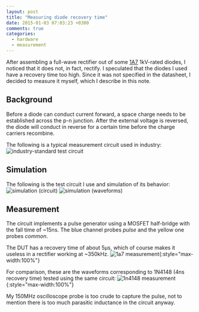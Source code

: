 ```yaml
---
layout: post
title: "Measuring diode recovery time"
date: 2015-01-03 07:03:23 +0300
comments: true
categories:
  - hardware
  - measurement
---
```


After assembling a full-wave rectifier out of some [1A7][] 1kV-rated diodes, I noticed that it
does not, in fact, rectify. I speculated that the diodes I used have a recovery time too high.
Since it was not specified in the datasheet, I decided to measure it myself, which I
describe in this note.

[1A7]: http://lib.chipdip.ru/758/DOC000758188.pdf

<!--more-->

Background
----------

Before a diode can conduct current forward, a space charge needs to be established
across the p-n junction. After the external voltage is reversed, the diode will
conduct in reverse for a certain time before the charge carriers recombine.

The following is a typical measurement circuit used in industry:
![industry-standard test circuit](/images/diode-recovery/industry-test.png)

Simulation
----------

The following is the test circuit I use and simulation of its behavior:
![simulation (circuit)](/images/diode-recovery/sim-circuit.png)
![simulation (waveforms)](/images/diode-recovery/sim-graph.png)

Measurement
-----------

The circuit implements a pulse generator using a MOSFET half-bridge with
the fall time of ~15ns. The blue channel probes _pulse_ and the yellow one probes _common_.

The DUT has a recovery time of about 5µs, which of course makes it useless in a rectifier
working at ~350kHz.
![1a7 measurement](/images/diode-recovery/1a7.png){:style="max-width:100%"}

For comparison, these are the waveforms corresponding to 1N4148 (4ns recovery time) tested
using the same circuit:
![1n4148 measurement](/images/diode-recovery/1n4148.png){:style="max-width:100%"}

My 150MHz oscilloscope probe is too crude to capture the pulse, not to mention
there is too much parasitic inductance in the circuit anyway.
